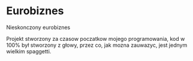 # Eurobiznes
Nieskonczony eurobiznes

Projekt stworzony za czasow poczatkow mojego programowania, 
kod w 100% był stworzony z głowy, przez co, jak mozna zauwazyc,
jest jednym wielkim spaggetti.
